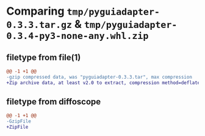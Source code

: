 # Comparing `tmp/pyguiadapter-0.3.3.tar.gz` & `tmp/pyguiadapter-0.3.4-py3-none-any.whl.zip`

## filetype from file(1)

```diff
@@ -1 +1 @@
-gzip compressed data, was "pyguiadapter-0.3.3.tar", max compression
+Zip archive data, at least v2.0 to extract, compression method=deflate
```

## filetype from diffoscope

```diff
@@ -1 +1 @@
-GzipFile
+ZipFile
```

